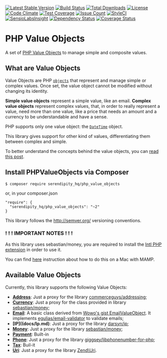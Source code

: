 [![Latest Stable Version](https://poser.pugx.org/aerendir/php_value_objects/v/stable.png)](https://packagist.org/packages/aerendir/php_value_objects)
[![Build Status](https://travis-ci.org/Aerendir/PHPValueObjects.svg?branch=master)](https://travis-ci.org/Aerendir/PHPValueObjects)
[![Total Downloads](https://poser.pugx.org/serendipity_hq/php_value_objects/downloads.svg)](https://packagist.org/packages/serendipity_hq/php_value_objects)
[![License](https://poser.pugx.org/serendipity_hq/php_value_objects/license.svg)](https://packagist.org/packages/serendipity_hq/php_value_objects)
[![Code Climate](https://codeclimate.com/github/Aerendir/PHPValueObjects/badges/gpa.svg)](https://codeclimate.com/github/Aerendir/PHPValueObjects)
[![Test Coverage](https://codeclimate.com/github/Aerendir/PHPValueObjects/badges/coverage.svg)](https://codeclimate.com/github/Aerendir/PHPValueObjects)
[![Issue Count](https://codeclimate.com/github/Aerendir/PHPValueObjects/badges/issue_count.svg)](https://codeclimate.com/github/Aerendir/PHPValueObjects)
[![StyleCI](https://styleci.io/repos/38658138/shield)](https://styleci.io/repos/38658138)
[![SensioLabsInsight](https://insight.sensiolabs.com/projects/daa2a03b-444d-4ea6-8516-10e81c089b84/mini.png)](https://insight.sensiolabs.com/projects/daa2a03b-444d-4ea6-8516-10e81c089b84)
[![Dependency Status](https://www.versioneye.com/user/projects/56ae29e27e03c7003ba4150d/badge.svg?style=flat)](https://www.versioneye.com/user/projects/56ae29e27e03c7003ba4150d)
[![Coverage Status](https://coveralls.io/repos/github/Aerendir/PHPValueObjects/badge.svg?branch=master)](https://coveralls.io/github/Aerendir/PHPValueObjects?branch=master)

# PHP Value Objects
A set of [PHP Value Objects](http://aerendir.me/?p=396) to manage simple and composite values.

## What are Value Objects

Value Objects are PHP [`objects`](http://php.net/manual/en/language.types.object.php) that represent and manage simple
 or complex values. Once set, the value object cannot be modified without changing its identity.

**Simple value objects** represent a simple value, like an email.
**Complex value objects** represent complex values, that, in order to really represent a value, need more than one
value, like a price that needs an amount and a currency to be understandable and have a sense.

PHP supports only one value object: the [`DateTime`](http://php.net/manual/en/class.datetime.php) object.

This library gives support for other kind of values, differentiating them between complex and simple.

To better understand the concepts behind the value objects, you can [read this post](http://aerendir.me/?p=396).

## Install PHPValueObjects via Composer

    $ composer require serendipity_hq/php_value_objects

or, in your composer.json

    "require": {
      "serendipity_hq/php_value_objects": "~2"
    }
  

This library follows the http://semver.org/ versioning conventions.

### ! ! ! IMPORTANT NOTES ! ! !

As this library uses sebastian/money, you are required to install the
 [Intl PHP extension](http://php.net/manual/en/book.intl.php) in order to use it.

You can find [here](http://aerendir.me/?p=452) instruction about how to do this on a Mac with MAMP.

## Available Value Objects

Currently, this library supports the following Value Objects:

* **[Address](docs/Address.md)**: Just a proxy for the library [commerceguys/addressing](https://github.com/commerceguys/addressing);
* **[Currency](docs/Currency.md)**: Just a proxy for the class provided in library [sebastian/money](https://github.com/sebastianbergmann/money);
* **[Email](docs/Email.md)**: A basic class derived from [Wowo's gist EmailValueObject](https://gist.github.com/wowo/b49ac45b975d5c489214). It implements [egulias/email-validator](https://github.com/egulias/EmailValidator) to validate emails;
* **[IP]((docs/Ip.md)**: Just a proxy for the library [darsyn/ip](https://github.com/darsyn/ip);
* **[Money](docs/Money.md)**: Just a proxy for the library [sebastian/money](https://github.com/sebastianbergmann/money);
* **[Payment](docs/Payment.md)**: Built-in
* **[Phone](docs/Phone.md)**: Just a proxy for the library [giggsey/libphonenumber-for-php](https://github.com/giggsey/libphonenumber-for-php);
* **[Tax](docs/Tax.md)**: Buil-it
* **[Uri](docs/Uri.md)**: Just a proxy for the library [Zend\Uri](https://github.com/zendframework/zend-uri).
